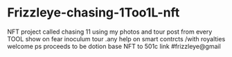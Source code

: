 # Frizzleye-chasing-1Too1L-nft
NFT project called chasing 11 using my photos and tour post from every TOOL show on fear inoculum tour .any help on smart contrcts /with royalties welcome
ps proceeds to be dotion base NFT to 501c link #frizzleye@gmail 
